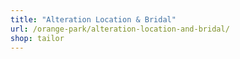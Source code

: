 ```yaml
---
title: "Alteration Location & Bridal"
url: /orange-park/alteration-location-and-bridal/
shop: tailor
---
```

